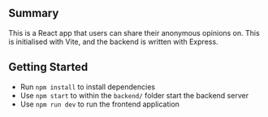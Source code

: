 ## Summary
This is a React app that users can share their anonymous opinions on. This is initialised with Vite, and the backend is written with Express.

## Getting Started
* Run `npm install` to install dependencies
* Use `npm start` to within the `backend/` folder start the backend server
* Use `npm run dev` to run the frontend application